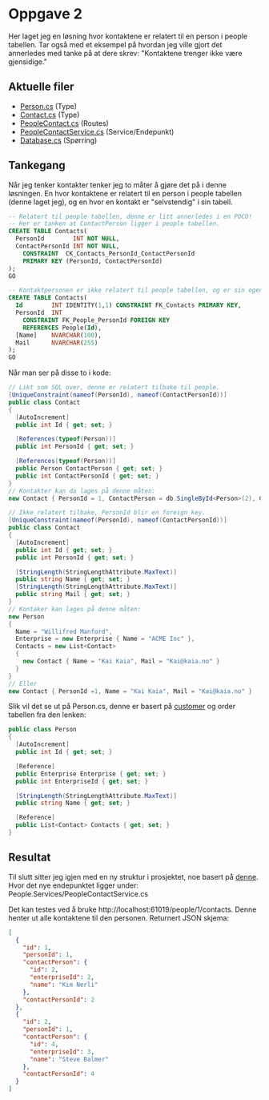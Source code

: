 # Oppgave 2

Her laget jeg en løsning hvor kontaktene er relatert til en person i people tabellen. Tar også med et eksempel på hvordan jeg ville gjort det annerledes med tanke på at dere skrev: "Kontaktene trenger ikke være gjensidige."

## Aktuelle filer

- [Person.cs](https://github.com/dotkim/RD-Kandidatoppgave/blob/oppg2-contacts/WebApplication1/People.Models/Types/Person.cs) (Type)
- [Contact.cs](https://github.com/dotkim/RD-Kandidatoppgave/blob/oppg2-contacts/WebApplication1/People.Models/Types/Contact.cs) (Type)
- [PeopleContact.cs](https://github.com/dotkim/RD-Kandidatoppgave/blob/oppg2-contacts/WebApplication1/People.Models/PeopleContact.cs) (Routes)
- [PeopleContactService.cs](https://github.com/dotkim/RD-Kandidatoppgave/blob/oppg2-contacts/WebApplication1/People.Services/PeopleContactService.cs) (Service/Endepunkt)
- [Database.cs](https://github.com/dotkim/RD-Kandidatoppgave/blob/oppg2-contacts/WebApplication1/Database.cs#L95) (Spørring)

## Tankegang

Når jeg tenker kontakter tenker jeg to måter å gjøre det på i denne løsningen. En hvor kontaktene er relatert til en person i people tabellen (denne laget jeg), og en hvor en kontakt er "selvstendig" i sin tabell.

```sql
-- Relatert til people tabellen, denne er litt annerledes i en POCO!
-- Her er tanken at ContactPerson ligger i people tabellen.
CREATE TABLE Contacts(
  PersonId        INT NOT NULL,
  ContactPersonId INT NOT NULL,
    CONSTRAINT  CK_Contacts_PersonId_ContactPersonId
    PRIMARY KEY (PersonId, ContactPersonId)
);
GO

-- Kontaktpersonen er ikke relatert til people tabellen, og er sin egen oppføring.
CREATE TABLE Contacts(
  Id        INT IDENTITY(1,1) CONSTRAINT FK_Contacts PRIMARY KEY,
  PersonId  INT
    CONSTRAINT FK_People_PersonId FOREIGN KEY
    REFERENCES People(Id),
  [Name]    NVARCHAR(100),
  Mail      NVARCHAR(255)
);
GO
```

Når man ser på disse to i kode:

```csharp
// Likt som SQL over, denne er relatert tilbake til people.
[UniqueConstraint(nameof(PersonId), nameof(ContactPersonId))]
public class Contact
{
  [AutoIncrement]
  public int Id { get; set; }

  [References(typeof(Person))]
  public int PersonId { get; set; }

  [References(typeof(Person))]
  public Person ContactPerson { get; set; }
  public int ContactPersonId { get; set; }
}
// Kontakter kan da lages på denne måten:
new Contact { PersonId = 1, ContactPerson = db.SingleById<Person>(2), ContactPersonId = 2 }

// Ikke relatert tilbake, PersonId blir en foreign key.
[UniqueConstraint(nameof(PersonId), nameof(ContactPersonId))]
public class Contact
{
  [AutoIncrement]
  public int Id { get; set; }
  public int PersonId { get; set; }

  [StringLength(StringLengthAttribute.MaxText)]
  public string Name { get; set; }
  [StringLength(StringLengthAttribute.MaxText)]
  public string Mail { get; set; }
}
// Kontaker kan lages på denne måten:
new Person
{
  Name = "Willifred Manford",
  Enterprise = new Enterprise { Name = "ACME Inc" },
  Contacts = new List<Contact>
  {
    new Contact { Name = "Kai Kaia", Mail = "Kai@kaia.no" }
  }
}
// Eller
new Contact { PersonId =1, Name = "Kai Kaia", Mail = "Kai@kaia.no" }
```

Slik vil det se ut på Person.cs, denne er basert på [customer](https://github.com/ServiceStack/ServiceStack.OrmLite#reference-support-poco-style) og order tabellen fra den lenken:

```csharp
public class Person
{
  [AutoIncrement]
  public int Id { get; set; }

  [Reference]
  public Enterprise Enterprise { get; set; }
  public int EnterpriseId { get; set; }

  [StringLength(StringLengthAttribute.MaxText)]
  public string Name { get; set; }

  [Reference]
  public List<Contact> Contacts { get; set; }
}
```

## Resultat

Til slutt sitter jeg igjen med en ny struktur i prosjektet, noe basert på [denne](https://docs.servicestack.net/physical-project-structure). Hvor det nye endepunktet ligger under: People.Services/PeopleContactService.cs

Det kan testes ved å bruke http://localhost:61019/people/1/contacts. Denne henter ut alle kontaktene til den personen. Returnert JSON skjema:

```json
[
  {
    "id": 1,
    "personId": 1,
    "contactPerson": {
      "id": 2,
      "enterpriseId": 2,
      "name": "Kim Nerli"
    },
    "contactPersonId": 2
  },
  {
    "id": 2,
    "personId": 1,
    "contactPerson": {
      "id": 4,
      "enterpriseId": 3,
      "name": "Steve Balmer"
    },
    "contactPersonId": 4
  }
]
```
